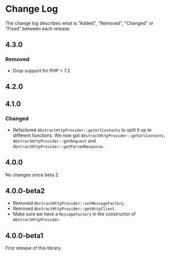 # Change Log

The change log describes what is "Added", "Removed", "Changed" or "Fixed" between each release.

## 4.3.0

### Removed

- Drop support for PHP < 7.2

## 4.2.0

## 4.1.0

### Changed

- Refactored `AbstractHttpProvider::getUrlContents` to split it up to different functions. We now
got `AbstractHttpProvider::getUrlContents`, `AbstractHttpProvider::getRequest` and `AbstractHttpProvider::getParsedResponse`.

## 4.0.0

No changes since beta 2. 

## 4.0.0-beta2

- Removed `AbstractHttpProvider::setMessageFactory`.
- Removed `AbstractHttpProvider::getHttpClient`.
- Make sure we have a `MessageFactory` in the constructor of `AbstractHttpProvider`. 

## 4.0.0-beta1

First release of this library. 
